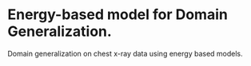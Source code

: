 # Energy-based model for Domain Generalization.
Domain generalization on chest x-ray data using energy based models. 
